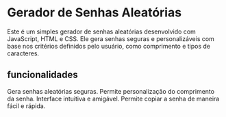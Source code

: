 # Gerador de Senhas Aleatórias
Este é um simples gerador de senhas aleatórias desenvolvido com JavaScript, HTML e CSS. Ele gera senhas seguras e personalizáveis com base nos critérios definidos pelo usuário, como comprimento e tipos de caracteres.

## funcionalidades
Gera senhas aleatórias seguras.
Permite personalização do comprimento da senha.
Interface intuitiva e amigável.
Permite copiar a senha de maneira fácil e rápida.
